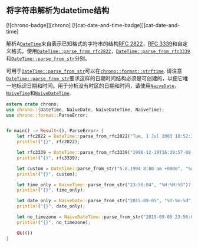 ## 将字符串解析为datetime结构

[![chrono-badge]][chrono] [![cat-date-and-time-badge]][cat-date-and-time]

解析A[`DateTime`]来自表示已知格式的字符串的结构[RFC 2822]，[RFC 3339]和自定义格式，使用[`DateTime::parse_from_rfc2822`]，[`DateTime::parse_from_rfc3339`]和[`DateTime::parse_from_str`]分别。

可用于[`DateTime::parse_from_str`]可以在[`chrono::format::strftime`]. 请注意[`DateTime::parse_from_str`]要求这样的日期时间结构必须是可创建的，以便它唯一地标识日期和时间。用于分析没有时区的日期和时间，请使用[`NaiveDate`]，[`NaiveTime`]和[`NaiveDateTime`].

```rust
extern crate chrono;
use chrono::{DateTime, NaiveDate, NaiveDateTime, NaiveTime};
use chrono::format::ParseError;


fn main() -> Result<(), ParseError> {
    let rfc2822 = DateTime::parse_from_rfc2822("Tue, 1 Jul 2003 10:52:37 +0200")?;
    println!("{}", rfc2822);

    let rfc3339 = DateTime::parse_from_rfc3339("1996-12-19T16:39:57-08:00")?;
    println!("{}", rfc3339);

    let custom = DateTime::parse_from_str("5.8.1994 8:00 am +0000", "%d.%m.%Y %H:%M %P %z")?;
    println!("{}", custom);

    let time_only = NaiveTime::parse_from_str("23:56:04", "%H:%M:%S")?;
    println!("{}", time_only);

    let date_only = NaiveDate::parse_from_str("2015-09-05", "%Y-%m-%d")?;
    println!("{}", date_only);

    let no_timezone = NaiveDateTime::parse_from_str("2015-09-05 23:56:04", "%Y-%m-%d %H:%M:%S")?;
    println!("{}", no_timezone);

    Ok(())
}
```

[`chrono::format::strftime`]: https://docs.rs/chrono/*/chrono/format/strftime/index.html

[`datetime::format`]: https://docs.rs/chrono/*/chrono/struct.DateTime.html#method.format

[`datetime::parse_from_rfc2822`]: https://docs.rs/chrono/*/chrono/struct.DateTime.html#method.parse_from_rfc2822

[`datetime::parse_from_rfc3339`]: https://docs.rs/chrono/*/chrono/struct.DateTime.html#method.parse_from_rfc3339

[`datetime::parse_from_str`]: https://docs.rs/chrono/*/chrono/struct.DateTime.html#method.parse_from_str

[`datetime::to_rfc2822`]: https://docs.rs/chrono/*/chrono/struct.DateTime.html#method.to_rfc2822

[`datetime::to_rfc3339`]: https://docs.rs/chrono/*/chrono/struct.DateTime.html#method.to_rfc3339

[`datetime`]: https://docs.rs/chrono/*/chrono/struct.DateTime.html

[`naivedate`]: https://docs.rs/chrono/*/chrono/naive/struct.NaiveDate.html

[`naivedatetime`]: https://docs.rs/chrono/*/chrono/naive/struct.NaiveDateTime.html

[`naivetime`]: https://docs.rs/chrono/*/chrono/naive/struct.NaiveTime.html

[rfc 2822]: https://www.ietf.org/rfc/rfc2822.txt

[rfc 3339]: https://www.ietf.org/rfc/rfc3339.txt
